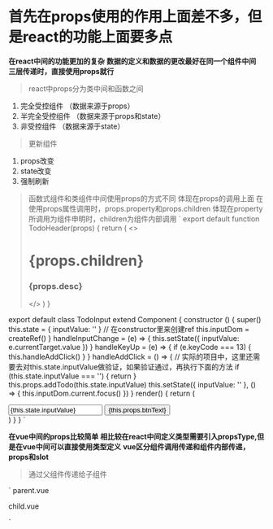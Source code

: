 # 首先在props使用的作用上面差不多，但是react的功能上面要多点

**在react中间的功能更加的复杂**
**数据的定义和数据的更改最好在同一个组件中间**
**三层传递时，直接使用props就行**

> react中props分为类中间和函数之间

1. 完全受控组件 （数据来源于props）
2. 半完全受控组件 （数据来源于props和state）
3. 非受控组件 （数据来源于state）

> 更新组件

1. props改变
2. state改变
3. 强制刷新

> 函数式组件和类组件中间使用props的方式不同 体现在props的调用上面
> 在使用props属性调用时，props.property和props.children  体现在property所调用为组件申明时，children为组件内部调用
`
export default function TodoHeader(props) {
  return (
    <>
      <h1>
        {props.children}
      </h1>
      <h3>{props.desc}</h3>
    </>
  )
}

export default class TodoInput extend Component {
  constructor () {
    super()
    this.state = {
      inputValue: ''
    }
    // 在constructor里来创建ref
    this.inputDom = createRef()
  }
  handleInputChange = (e) => {
    this.setState({
      inputValue: e.currentTarget.value
    })
  }
  handleKeyUp = (e) => {
    if (e.keyCode === 13) {
      this.handleAddClick()
    }
  }
  handleAddClick = () => {
    // 实际的项目中，这里还需要去对this.state.inputValue做验证，如果验证通过，再执行下面的方法
    if (this.state.inputValue === '') {
      return
    }
    this.props.addTodo(this.state.inputValue)
    this.setState({
      inputValue: ''
    }, () => {
      this.inputDom.current.focus()
    })
  }
  render() {
    return (
      <div>
        <input
          type="text"
          value={this.state.inputValue}
          onChange={this.handleInputChange}
          onKeyUp={this.handleKeyUp}
          ref={this.inputDom}
        />
        <button onClick={this.handleAddClick}>{this.props.btnText}</button>
      </div>
    )
  }
}
`

**在vue中间的props比较简单**
**相比较在react中间定义类型需要引入propsType,但是在vue中间可以直接使用类型定义**
**vue区分组件调用传递和组件内部传递，props和slot**

> 通过父组件传递给子组件

`
parent.vue

<template>
    <div>
        <child id="id"></child>
    </div>
</template>
<script>
    import child from 'child.vue'
    export dealut {
        data() {
            return {
                id: 1
            }
        },
        component: {
            child
        }
    }
</script>


child.vue

<template>
    <div>
        {{id}}
    </div>
</template>
<script>
    export dealut {
        props: {
            id: {
                default: 1,
                type: Number
            }
        }
        data() {},
    }
</script>
`